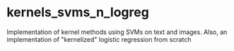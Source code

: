 # kernels_svms_n_logreg
Implementation of kernel methods using SVMs on text and images. Also, an implementation of "kernelized" logistic regression from scratch
